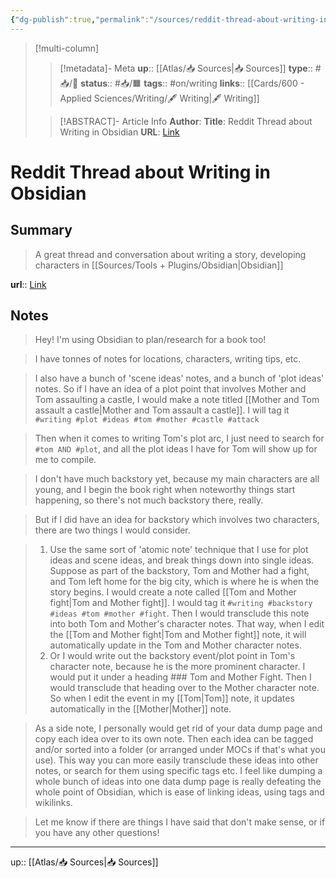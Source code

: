 ```yaml
---
{"dg-publish":true,"permalink":"/sources/reddit-thread-about-writing-in-obsidian/"}
---
```


> [!multi-column]
>
>> [!metadata]- Meta
>> **up**:: [[Atlas/📥 Sources\|📥 Sources]]
>> **type**:: #📥/🔗 
>> **status**:: #📥/🟧
>> **tags**:: #on/writing 
>> **links**:: [[Cards/600 - Applied Sciences/Writing/🖋 Writing\|🖋 Writing]]
>
>> [!ABSTRACT]- Article Info
>> **Author**: 
>> **Title**: Reddit Thread about Writing in Obsidian
>> **URL**: [Link](https://www.reddit.com/r/ObsidianMD/comments/zfqbtw/how_do_you_guys_organize_content_that_can_go_in/?utm_source=share&utm_medium=ios_app&utm_name=iossmf)

# Reddit Thread about Writing in Obsidian

## Summary
> A great thread and conversation about writing a story, developing characters in [[Sources/Tools + Plugins/Obsidian\|Obsidian]]
> 
**url**::  [Link](https://www.reddit.com/r/ObsidianMD/comments/zfqbtw/how_do_you_guys_organize_content_that_can_go_in/?utm_source=share&utm_medium=ios_app&utm_name=iossmf)

## Notes

> Hey! I'm using Obsidian to plan/research for a book too!

> I have tonnes of notes for locations, characters, writing tips, etc.

> I also have a bunch of 'scene ideas' notes, and a bunch of 'plot ideas' notes. So if I have an idea of a plot point that involves Mother and Tom assaulting a castle, I would make a note titled [[Mother and Tom assault a castle\|Mother and Tom assault a castle]]. I will tag it `#writing #plot #ideas #tom #mother #castle #attack`

> Then when it comes to writing Tom's plot arc, I just need to search for `#tom AND #plot`, and all the plot ideas I have for Tom will show up for me to compile.

> I don't have much backstory yet, because my main characters are all young, and I begin the book right when noteworthy things start happening, so there's not much backstory there, really.

> But if I did have an idea for backstory which involves two characters, there are two things I would consider.

> 1.	⁠Use the same sort of 'atomic note' technique that I use for plot ideas and scene ideas, and break things down into single ideas. Suppose as part of the backstory, Tom and Mother had a fight, and Tom left home for the big city, which is where he is when the story begins. I would create a note called [[Tom and Mother fight\|Tom and Mother fight]]. I would tag it  `#writing #backstory #ideas #tom #mother #fight`. Then I would transclude this note into both Tom and Mother's character notes. That way, when I edit the [[Tom and Mother fight\|Tom and Mother fight]] note, it will automatically update in the Tom and Mother character notes.
> 2.	⁠Or I would write out the backstory event/plot point in Tom's character note, because he is the more prominent character. I would put it under a heading ### Tom and Mother Fight. Then I would transclude that heading over to the Mother character note. So when I edit the event in my [[Tom\|Tom]] note, it updates automatically in the [[Mother\|Mother]] note.

> As a side note, I personally would get rid of your data dump page and copy each idea over to its own note. Then each idea can be tagged and/or sorted into a folder (or arranged under MOCs if that's what you use). This way you can more easily transclude these ideas into other notes, or search for them using specific tags etc. I feel like dumping a whole bunch of ideas into one data dump page is really defeating the whole point of Obsidian, which is ease of linking ideas, using tags and wikilinks.

> Let me know if there are things I have said that don't make sense, or if you have any other questions!
---
up:: [[Atlas/📥 Sources\|📥 Sources]]
